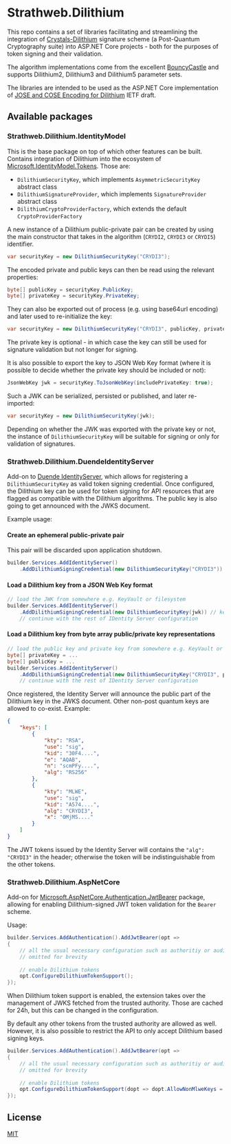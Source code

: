 # Strathweb.Dilithium

This repo contains a set of libraries facilitating and streamlining the integration of [Crystals-Dilithium](https://pq-crystals.org/dilithium/) signature scheme (a Post-Quantum Cryptography suite) into ASP.NET Core projects - both for the purposes of token signing and their validation.

The algorithm implementations come from the excellent [BouncyCastle](https://www.bouncycastle.org/csharp/) and supports Dilithium2, Dilithium3 and Dilithium5 parameter sets.

The libraries are intended to be used as the ASP.NET Core implementation of [JOSE and COSE Encoding for Dilithium](https://datatracker.ietf.org/doc/html/draft-ietf-cose-dilithium-01) IETF draft.

## Available packages

### Strathweb.Dilithium.IdentityModel

This is the base package on top of which other features can be built. Contains integration of Dilithium into the ecosystem of [Microsoft.IdentityModel.Tokens](https://www.nuget.org/packages/Microsoft.IdentityModel.Tokens). Those are:

 - `DilithiumSecurityKey`, which implements `AsymmetricSecurityKey` abstract class
 - `DilithiumSignatureProvider`, which implements `SignatureProvider` abstract class
 - `DilithiumCryptoProviderFactory`, which extends the default `CryptoProviderFactory`

A new instance of a Dilithium public-private pair can be created by using the main constructor that takes in the algorithm (`CRYDI2`, `CRYDI3` or `CRYDI5`) identifier.

```csharp
var securityKey = new DilithiumSecurityKey("CRYDI3");
```

The encoded private and public keys can then be read using the relevant properties:

```csharp
byte[] publicKey = securityKey.PublicKey;
byte[] privateKey = securityKey.PrivateKey;
```

They can also be exported out of process (e.g. using base64url encoding) and later used to re-initialize the key:

```csharp
var securityKey = new DilithiumSecurityKey("CRYDI3", publicKey, privateKey);
```

The private key is optional - in which case the key can still be used for signature validation but not longer for signing. 

It is also possible to export the key to JSON Web Key format (where it is possible to decide whether the private key should be included or not):

```csharp
JsonWebKey jwk = securityKey.ToJsonWebKey(includePrivateKey: true);
```

Such a JWK can be serialized, persisted or published, and later re-imported:

```csharp
var securityKey = new DilithiumSecurityKey(jwk);
```

Depending on whether the JWK was exported with the private key or not, the instance of `DilithiumSecurityKey` will be suitable for signing or only for validation of signatures.

### Strathweb.Dilithium.DuendeIdentityServer

Add-on to [Duende IdentityServer](https://duendesoftware.com/products/identityserver), which allows for registering a `DilithiumSecurityKey` as valid token signing credential. Once configured, the Dilithium key can be used for token signing for API resources that are flagged as compatible with the Dilithium algorithms. The public key is also going to get announced with the JWKS document.

Example usage:

#### Create an ephemeral public-private pair

This pair will be discarded upon application shutdown.

```csharp
builder.Services.AddIdentityServer()
    .AddDilithiumSigningCredential(new DilithiumSecurityKey("CRYDI3")) // new key per startup
```

#### Load a Dilithium key from a JSON Web Key format 

```csharp
// load the JWK from somewhere e.g. KeyVault or filesystem
builder.Services.AddIdentityServer()
    .AddDilithiumSigningCredential(new DilithiumSecurityKey(jwk)) // key from the JWK
    // continue with the rest of IDentity Server configuration
```

#### Load a Dilithium key from byte array public/private key representations

```csharp
// load the public key and private key from somewhere e.g. KeyVault or filesystem
byte[] privateKey = ...
byte[] publicKey = ...
builder.Services.AddIdentityServer()
    .AddDilithiumSigningCredential(new DilithiumSecurityKey("CRYDI3", publicKey, privateKey)) // key from the JWK
    // continue with the rest of IDentity Server configuration
```

Once registered, the Identity Server will announce the public part of the Dilithium key in the JWKS document. Other non-post quantum keys are allowed to co-exist. Example:

```json
{
    "keys": [
        {
            "kty": "RSA",
            "use": "sig",
            "kid": "30F4....",
            "e": "AQAB",
            "n": "scmPFy....",
            "alg": "RS256"
        },
        {
            "kty": "MLWE",
            "use": "sig",
            "kid": "A574....",
            "alg": "CRYDI3",
            "x": "OMjMS...."
        }
    ]
}
```

The JWT tokens issued by the Identity Server will contains the `"alg": "CRYDI3"` in the header; otherwise the token will be indistinguishable from the other tokens.

### Strathweb.Dilithium.AspNetCore

Add-on for [Microsoft.AspNetCore.Authentication.JwtBearer](https://www.nuget.org/packages/Microsoft.AspNetCore.Authentication.JwtBearer) package, allowing for enabling Dilithium-signed JWT token validation for the `Bearer` scheme.

Usage:

```csharp
builder.Services.AddAuthentication().AddJwtBearer(opt =>
{
    // all the usual necessary configuration such as authoritiy or audience
    // omitted for brevity
    
    // enable Dilithium tokens
    opt.ConfigureDilithiumTokenSupport();
});
```

When Dilithium token support is enabled, the extension takes over the management of JWKS fetched from the trusted authority. Those are cached for 24h, but this can be changed in the configuration.

By default any other tokens from the trusted authority are allowed as well. However, it is also possible to restrict the API to only accept Dilithium based signing keys.

```csharp
builder.Services.AddAuthentication().AddJwtBearer(opt =>
{
    // all the usual necessary configuration such as authoritiy or audience
    // omitted for brevity
    
    // enable Dilithium tokens
    opt.ConfigureDilithiumTokenSupport(dopt => dopt.AllowNonMlweKeys = false;);
});
```

## License
[MIT](https://github.com/filipw/Strathweb.Dilithium/blob/main/LICENSE)
